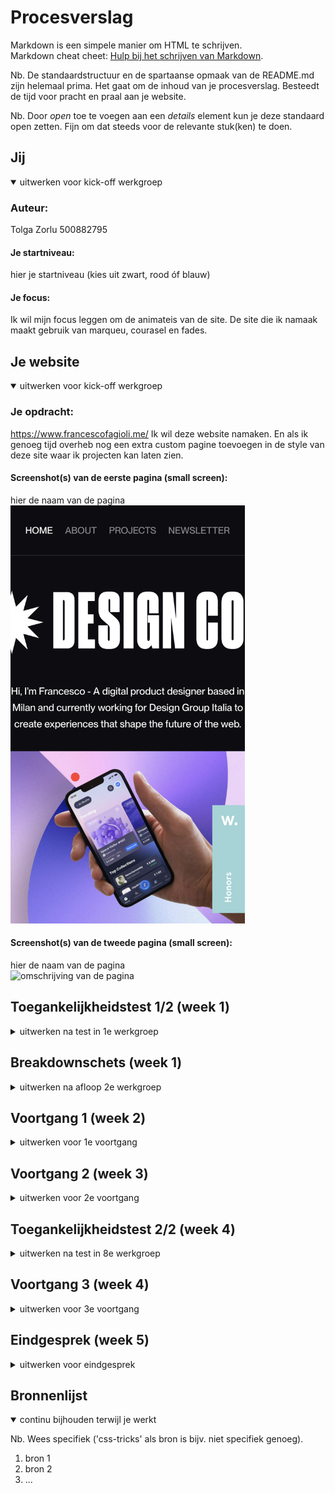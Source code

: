 # Procesverslag
Markdown is een simpele manier om HTML te schrijven.  
Markdown cheat cheet: [Hulp bij het schrijven van Markdown](https://github.com/adam-p/markdown-here/wiki/Markdown-Cheatsheet).

Nb. De standaardstructuur en de spartaanse opmaak van de README.md zijn helemaal prima. Het gaat om de inhoud van je procesverslag. Besteedt de tijd voor pracht en praal aan je website.

Nb. Door *open* toe te voegen aan een *details* element kun je deze standaard open zetten. Fijn om dat steeds voor de relevante stuk(ken) te doen.





## Jij

<details open>
  <summary>uitwerken voor kick-off werkgroep</summary>

  ### Auteur:
  Tolga Zorlu  500882795

  #### Je startniveau:
  hier je startniveau (kies uit zwart, rood óf blauw)

  #### Je focus:
  Ik wil mijn focus leggen om de animateis van de site. De site die ik namaak maakt gebruik van marqueu, courasel en fades. 
 
</details>



## Je website

<details open>
  <summary>uitwerken voor kick-off werkgroep</summary>

  ### Je opdracht:
  https://www.francescofagioli.me/
  Ik wil deze website namaken. En als ik genoeg tijd overheb nog een extra custom pagine toevoegen in de style van deze site waar ik projecten kan laten zien.

  #### Screenshot(s) van de eerste pagina (small screen): 
  hier de naam van de pagina 
  <img src="readme-images/header.png" width="375px" alt="Dit is de header van de home page.">

  #### Screenshot(s) van de tweede pagina (small screen):
  hier de naam van de pagina  
  <img src="readme-images/dummy-plaatje.jpg" width="375px" alt="omschrijving van de pagina">
 
</details>



## Toegankelijkheidstest 1/2 (week 1)

<details>
  <summary>uitwerken na test in 1e werkgroep</summary>

  ### Bevindingen
  Lijst met je bevindingen die in de test naar voren kwamen:

  Ik kwam erachter dat de website ook gewoon prima werkt voor mensen met slecht zicht. En voor kleuren blinden was er ook niet veel verschillend gelukkig. De tekst was ook groot genoeg voor mensen die slechtziend zijn. 
  #### Screenreader
  De screenreader werkte wel maar niet altijd werdt de hele zin voorgelezen. sommige stukjes werde ook wel is overgeslagen ik heb het gevoel dat dat komt doordat de website voornamelijk divjes gebruikte. 


  #### Muis en Toetsenbord 
  De site werkt prima als je met muis en toetsenbord kan werke. Ook was het prima voor mobile users. 


  #### Motoriek (shocks, elastiekjes)
  Het ging wat moeilijker, maar het was te doen. Alle knopjes op de site zijn groot en de tekst was nogsteeds leesbaar. 


  #### Visueel (brillen, contrast, kleurenblind, dark/light). 
  De website heeft een zwarte achtergrond maar het was prima zichtbaar. Ik was erg blij met hoe zichtbaar alles bleef. Ook in de avond voelde de site niet heel fel en werkte het gewoon prima. 

</details>



## Breakdownschets (week 1)

<details>
  <summary>uitwerken na afloop 2e werkgroep</summary>

  ### de hele pagina: 
  <img src="readme-images/header.png" width="375px" alt="Index page">

  <!-- ### dynamisch deel (bijv menu):  -->

  ### wellicht nog een dynamisch deel (bijv filter): 
  projecten op de home page. 
</details>





## Voortgang 1 (week 2)

<details>
  <summary>uitwerken voor 1e voortgang</summary>

  ### Stand van zaken
  deze week zijn we begonne met het flexbox en grid. Ik vondt dit een erg leuke week en was ook gemotiveerd om een goed begin te maken aan mijn site. Ik heb al een redelijk gedeelte van de header afgekregen. De html heb ik ook allemaal al in me code. 

  ### Agenda voor meeting
  samen met je groepje opstellen
  Ik heb samen met een studenten assistent gekeken naar mijn werk. Hij was al redelijk blij met wat ik al heb gemaakt en heeft mij geholpen bij het mergen van 2 branches waar ik moeite mee had. 


  ### Verslag van meeting
  hier na afloop snel de uitkomsten van de meeting vastleggen

  - Ik had een master en main brain, die we samen hebben gemerged
  - figure tag gebruiken voor een image-container
  - mischien gebruik maken van sections. 

</details>





## Voortgang 2 (week 3)

<details>
  <summary>uitwerken voor 2e voortgang</summary>

  ### Stand van zaken
  hier dit ging goed & dit was lastig (neem ook screenshots op van delen van je website en code)


  ### Agenda voor meeting
  samen met je groepje opstellen

  | student 1      | student 2          | student 3    | student 4        |
  | ---            | ---                | ---          | ---              |
  | dit bespreken  | en dit             | en ik dit    | en dan ik dat    |
  | en dat ook nog | dit als er tijd is | nog een punt | dit wil ik zeker |
  | ...            | ...                | ...          | ...              |


  ### Verslag van meeting
  hier na afloop snel de uitkomsten van de meeting vastleggen

  - punt 1
  - punt 2
  - nog een punt
- ...

</details>





## Toegankelijkheidstest 2/2 (week 4)

<details>
  <summary>uitwerken na test in 8e werkgroep</summary>

  ### Bevindingen
  Lijst met je bevindingen die in de test naar voren kwamen (geef ook aan wat er verbeterd is):

  #### Screenreader
  Hier korte omschrijving (met indien nodig afbeeldingen)

  Hier een omschrijving van hoe het opgelost kan worden (met indien nodig afbeeldingen)


  #### Muis en Toetsenbord 
  Hier korte omschrijving (met indien nodig afbeeldingen)

  Hier een omschrijving van hoe het opgelost kan worden (met indien nodig afbeeldingen)


  #### Motoriek (shocks, elastiekjes)
  Hier korte omschrijving (met indien nodig afbeeldingen)

  Hier een omschrijving van hoe het opgelost kan worden (met indien nodig afbeeldingen)


  #### Visueel (brillen, contrast, kleurenblind, dark/light). 
  Hier korte omschrijving (met indien nodig afbeeldingen)

  Hier een omschrijving van hoe het opgelost kan worden (met indien nodig afbeeldingen)

</details>





## Voortgang 3 (week 4)

<details>
  <summary>uitwerken voor 3e voortgang</summary>

  ### Stand van zaken
  hier dit ging goed & dit was lastig (neem ook screenshots op van delen van je website en code)


  ### Agenda voor meeting
  samen met je groepje opstellen

  | student 1      | student 2          | student 3    | student 4        |
  | ---            | ---                | ---          | ---              |
  | dit bespreken  | en dit             | en ik dit    | en dan ik dat    |
  | en dat ook nog | dit als er tijd is | nog een punt | dit wil ik zeker |
  | ...            | ...                | ...          | ...              |


  ### Verslag van meeting
  hier na afloop snel de uitkomsten van de meeting vastleggen

  - punt 1
  - punt 2
  - nog een punt
  - ...

</details>





## Eindgesprek (week 5)

<details>
  <summary>uitwerken voor eindgesprek</summary>

  ### Je uitkomst - karakteristiek screenshots:
  <img src="readme-images/dummy-plaatje.jpg" width="375px" alt="uitomst opdracht 1">


  ### Dit ging goed/Heb ik geleerd: 
  Korte omschrijving met plaatjes

  <img src="readme-images/dummy-plaatje.jpg" width="375px" alt="top">


  ### Dit was lastig/Is niet gelukt:
  Korte omschrijving met plaatjes

  <img src="readme-images/dummy-plaatje.jpg" width="375px" alt="bummer">
</details>





## Bronnenlijst

<details open>
  <summary>continu bijhouden terwijl je werkt</summary>

  Nb. Wees specifiek ('css-tricks' als bron is bijv. niet specifiek genoeg).

  1. bron 1
  2. bron 2
  3. ...

</details>